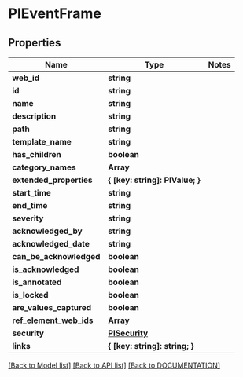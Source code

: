 # PIEventFrame

## Properties
Name | Type | Notes
------------ | ------------- | -------------
**web_id** | **string**
**id** | **string**
**name** | **string**
**description** | **string**
**path** | **string**
**template_name** | **string**
**has_children** | **boolean**
**category_names** | **Array<string>**
**extended_properties** | **{ [key: string]: PIValue; }**
**start_time** | **string**
**end_time** | **string**
**severity** | **string**
**acknowledged_by** | **string**
**acknowledged_date** | **string**
**can_be_acknowledged** | **boolean**
**is_acknowledged** | **boolean**
**is_annotated** | **boolean**
**is_locked** | **boolean**
**are_values_captured** | **boolean**
**ref_element_web_ids** | **Array<string>**
**security** | **[**PISecurity**](../models/PISecurity.md)**
**links** | **{ [key: string]: string; }**

[[Back to Model list]](../../DOCUMENTATION.md#documentation-for-models) [[Back to API list]](../../DOCUMENTATION.md#documentation-for-api-endpoints) [[Back to DOCUMENTATION]](../../DOCUMENTATION.md)
